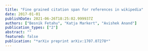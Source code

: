 ```yaml
---
title: "Fine grained citation span for references in wikipedia"
date: 2017-01-01
publishDate: 2021-06-26T18:25:02.999937Z
authors: ["Besnik Fetahu", "Katja Markert", "Avishek Anand"]
publication_types: ["2"]
abstract: ""
featured: false
publication: "*arXiv preprint arXiv:1707.07278*"
---
```


